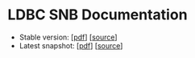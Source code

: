 # LDBC SNB Documentation

* Stable version: [[pdf](http://ldbc.github.io/ldbc_snb_docs/ldbc-snb-specification.pdf)] [[source](https://github.com/ldbc/ldbc_snb_docs/tree/master)]
* Latest snapshot: [[pdf](http://ldbc.github.io/ldbc_snb_docs_snapshot/ldbc-snb-specification.pdf)] [[source](https://github.com/ldbc/ldbc_snb_docs/tree/dev)]
